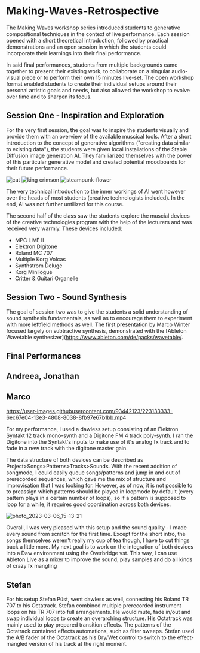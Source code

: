 # Making-Waves-Retrospective

The Making Waves workshop series introduced students to generative compositional techniques in the context of live performance.
Each session opened with a short theoretical introduction, followed by practical demonstrations and an open session in which the students could incorporate their learnings into their final performance. 

In said final performances, students from multiple backgrounds came together to present their existing work, to collaborate on a singular audio-visual piece or to perform their own 15 minutes live-set. The open workshop format enabled students to create their individual setups around their personal artistic goals and needs, but also allowed the workshop to evolve over time and to sharpen its focus.

## Session One - Inspiration and Exploration

For the very first session, the goal was to inspire the students visually and provide them with an overview of the available muscical tools.
After a short introduction to the concept of generative algorithms ("creating data similar to existing data"),
the students were given local installations of the Stable Diffusion image generation AI. They familiarized themselves with the power of this particular generative model and created potential moodboards for their future performance.

![cat](https://user-images.githubusercontent.com/93442123/224561542-e3ef4463-69a9-483f-ad23-7ce9c8712c5c.png)
![king crimson](https://user-images.githubusercontent.com/93442123/224561546-b6167e73-9c9a-4118-99b0-a79ea5851d74.png)
![steampunk-flower](https://user-images.githubusercontent.com/93442123/224561549-88358dda-2e81-474f-9d20-40931f1ab7c4.png)


The very technical introduction to the inner workings of AI went however over the heads of most students (creative technologists included). 
In the end, AI was not further untilized for this course.

The second half of the class saw the students explore the muscial devices of the creative technologies program with the help of the lecturers and was received very warmly. 
These devices included:
* MPC LIVE II
* Elektron Digitone
* Roland MC 707
* Multiple Korg Volcas
* Synthstrom Deluge
* Korg Minilogue
* Critter & Guitari Organelle

## Session Two - Sound Synthesis

The goal of session two was to give the students a solid understanding of sound synthesis fundamentals, as well as to encourage them to experiment with more leftfield methods as well. The first presentation by Marco Winter focused largely on subtractive synthesis, demonstrated with the [Ableton Wavetable synthesizer](https://www.ableton.com/de/packs/wavetable/.
## Final Performances
## Andreea, Jonathan
## Marco


https://user-images.githubusercontent.com/93442123/223133333-6ec67e04-13e3-4808-8038-8fb97e67b1bb.mp4


For my performance, I used a dawless setup consisting of an Elektron Syntakt 12 track mono-synth and a Digitone FM 4 track poly-synth. I ran the Digitone into the Syntakt's inputs to make use of it's analog fx track and to fade in a new track with the digitone master gain.

The data structure of both devices can be described as Project>Songs>Patterns>Tracks>Sounds.
With the recent addition of songmode, I could easily queue songs/patterns and jump in and out of prerecorded sequences, which gave me the mix of structure and improvisation that I was looking for.
However, as of now, it is not possible to to preassign which patterns should be played in loopmode by default (every pattern plays in a certain number of loops), so if a pattern is supposed to loop for a while, it requires good coordination across both devices.

![photo_2023-03-06_15-13-21](https://user-images.githubusercontent.com/93442123/223134463-e2f5460a-331e-48c6-bd32-08fd7c82d908.jpg)


Overall, I was very pleased with this setup and the sound quality - I made every sound from scratch for the first time.
Except for the short intro, the songs themselves weren't really my cup of tea though, I have to cut things back a little more. My next goal is to work on the integration of both devices into a Daw environment using the Overbridge vst. This way, I can use Ableton Live as a mixer to improve the sound, play samples and do all kinds of crazy fx mangling

## Stefan

For his setup Stefan Püst, went dawless as well, connecting his Roland TR 707 to his Octatrack. 
Stefan combined multiple prerecorded instrument loops on his TR 707 into full arrangements. He would mute, fade in/out and swap individual loops to create an overarching structure. His Octatrack was mainly used to play prepared transition effects. The patterns of the Octatrack contained effects automations, such as filter sweeps. Stefan used the A/B fader of the Octatrack as his Dry/Wet control to switch to the effect-mangled version of his track at the right moment.
